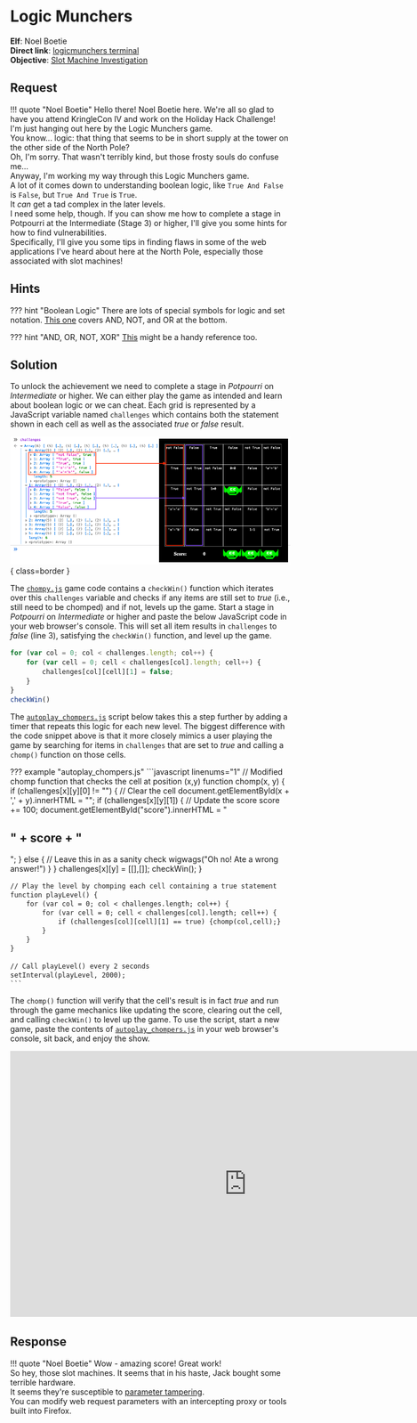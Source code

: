 # Logic Munchers

**Elf**: Noel Boetie<br/>
**Direct link**: [logicmunchers terminal](https://logic.kringlecastle.com/?challenge=logicmunchers&id=1fd18a8e-7997-463c-9c0c-79f6bf7e0612)<br/>
**Objective**: [Slot Machine Investigation](../objectives/o4.md)


## Request

!!! quote "Noel Boetie"
    Hello there! Noel Boetie here. We're all so glad to have you attend KringleCon IV and work on the Holiday Hack Challenge!<br/>
    I'm just hanging out here by the Logic Munchers game.<br/>
    You know... logic: that thing that seems to be in short supply at the tower on the other side of the North Pole?<br/>
    Oh, I'm sorry. That wasn't terribly kind, but those frosty souls do confuse me...<br/>
    Anyway, I'm working my way through this Logic Munchers game.<br/>
    A lot of it comes down to understanding boolean logic, like `True And False` is `False`, but `True And True` is `True`.<br/>
    It *can* get a tad complex in the later levels.<br/>
    I need some help, though. If you can show me how to complete a stage in Potpourri at the Intermediate (Stage 3) or higher, I'll give you some hints for how to find vulnerabilities.<br/>
    Specifically, I'll give you some tips in finding flaws in some of the web applications I've heard about here at the North Pole, especially those associated with slot machines!


## Hints

??? hint "Boolean Logic"
    There are lots of special symbols for logic and set notation. [This one](http://notes.imt-decal.org/sets/cheat-sheet.html) covers AND, NOT, and OR at the bottom.

??? hint "AND, OR, NOT, XOR"
    [This](http://www.natna.info/English/Teaching/CSI30-materials/Chapter1-cheat-sheet.pdf) might be a handy reference too.


## Solution

To unlock the achievement we need to complete a stage in *Potpourri* on *Intermediate* or higher. We can either play the game as intended and learn about boolean logic or we can cheat. Each grid is represented by a JavaScript variable named `challenges` which contains both the statement shown in each cell as well as the associated *true* or *false* result. 

![Challenges](../img/hints/h4/challenges.png){ class=border }

The [`chompy.js`](../artifacts/hints/h4/chompy.js) game code contains a `checkWin()` function which iterates over this `challenges` variable and checks if any items are still set to *true* (i.e., still need to be chomped) and if not, levels up the game. Start a stage in *Potpourri* on *Intermediate* or higher and paste the below JavaScript code in your web browser's console. This will set all item results in `challenges` to *false* (line 3), satisfying the `checkWin()` function, and level up the game.

```javascript linenums="1" hl_lines="3" title="Skip to the next level"
for (var col = 0; col < challenges.length; col++) {
    for (var cell = 0; cell < challenges[col].length; cell++) {
        challenges[col][cell][1] = false;
    }
}
checkWin()
```

The [`autoplay_chompers.js`](../tools/hints/h4/autoplay_chompers.js) script below takes this a step further by adding a timer that repeats this logic for each new level. The biggest difference with the code snippet above is that it more closely mimics a user playing the game by searching for items in `challenges` that are set to *true* and calling a `chomp()` function on those cells.

??? example "autoplay_chompers.js"
    ```javascript linenums="1"
    // Modified chomp function that checks the cell at position (x,y)
    function chomp(x, y) {
        if (challenges[x][y][0] != "") {
            // Clear the cell
            document.getElementById(x + ',' + y).innerHTML = "";
            if (challenges[x][y][1]) {
                // Update the score
                score += 100;
                document.getElementById("score").innerHTML = "<h2>" + score + "</h2>";
            } else {
                // Leave this in as a sanity check
                wigwags("Oh no! Ate a wrong answer!")
            }
        }
        challenges[x][y] = [[],[]]; 
        checkWin();
    }             

    // Play the level by chomping each cell containing a true statement
    function playLevel() {
        for (var col = 0; col < challenges.length; col++) {
            for (var cell = 0; cell < challenges[col].length; cell++) {
                if (challenges[col][cell][1] == true) {chomp(col,cell);}
            }
        }
    }

    // Call playLevel() every 2 seconds
    setInterval(playLevel, 2000); 
    ```

The `chomp()` function will verify that the cell's result is in fact *true* and run through the game mechanics like updating the score, clearing out the cell, and calling `checkWin()` to level up the game. To use the script, start a new game, paste the contents of [`autoplay_chompers.js`](../tools/hints/h4/autoplay_chompers.js) in your web browser's console, sit back, and enjoy the show.

<iframe width="850" height="478" src="https://www.youtube.com/embed/Bm5vUI7o3-o" title="YouTube video player" frameborder="0" allow="accelerometer; autoplay; clipboard-write; encrypted-media; gyroscope; picture-in-picture" allowfullscreen></iframe>


## Response

!!! quote "Noel Boetie"
    Wow - amazing score! Great work!<br/>
    So hey, those slot machines. It seems that in his haste, Jack bought some terrible hardware.<br/>
    It seems they're susceptible to [parameter tampering](https://owasp.org/www-community/attacks/Web_Parameter_Tampering).<br/>
    You can modify web request parameters with an intercepting proxy or tools built into Firefox.
